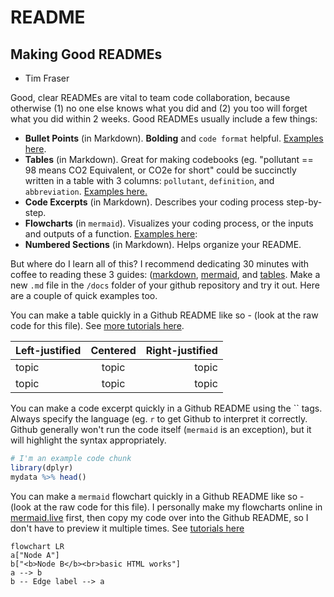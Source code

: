 # README
## Making Good READMEs
- Tim Fraser

Good, clear READMEs are vital to team code collaboration, because otherwise (1) no one else knows what you did and (2) you too will forget what you did within 2 weeks. Good READMEs usually include a few things:

- **Bullet Points** (in Markdown). **Bolding** and `code format` helpful. [Examples here](https://docs.github.com/en/get-started/writing-on-github/getting-started-with-writing-and-formatting-on-github/basic-writing-and-formatting-syntax).
- **Tables** (in Markdown). Great for making codebooks (eg. "pollutant == 98 means CO2 Equivalent, or CO2e for short" could be succinctly written in a table with 3 columns: `pollutant`, `definition`, and `abbreviation`. [Examples here.](https://www.markdownguide.org/extended-syntax/)
- **Code Excerpts** (in Markdown). Describes your coding process step-by-step.
- **Flowcharts** (in `mermaid`). Visualizes your coding process, or the inputs and outputs of a function. [Examples here](http://mermaid.js.org/syntax/flowchart.html): 
- **Numbered Sections** (in Markdown). Helps organize your README.

But where do I learn all of this? I recommend dedicating 30 minutes with coffee to reading these 3 guides: ([markdown](https://docs.github.com/en/get-started/writing-on-github/getting-started-with-writing-and-formatting-on-github/basic-writing-and-formatting-syntax), [mermaid](http://mermaid.js.org/syntax/flowchart.html), and [tables](https://www.markdownguide.org/extended-syntax/). Make a new `.md` file in the `/docs` folder of your github repository and try it out. Here are a couple of quick examples too.

You can make a table quickly in a Github README like so - (look at the raw code for this file). See [more tutorials here](https://www.markdownguide.org/extended-syntax/).

| Left-justified  | Centered       |  Right-justified |           
| :---            | :-----------:  | ---------------: |
| topic           | topic          | topic            |
| topic           | topic          | topic            |

You can make a code excerpt quickly in a Github README using the `` tags. Always specify the language (eg. `r` to get Github to interpret it correctly. Github generally won't run the code itself (`mermaid` is an exception), but it will highlight the syntax appropriately.

```r
# I'm an example code chunk
library(dplyr)
mydata %>% head()
```

You can make a `mermaid` flowchart quickly in a Github README like so - (look at the raw code for this file). I personally make my flowcharts online in [mermaid.live](https://mermaid.live/) first, then copy my code over into the Github README, so I don't have to preview it multiple times. See [tutorials here](http://mermaid.js.org/syntax/flowchart.html)

```mermaid
flowchart LR
a["Node A"]
b["<b>Node B</b><br>basic HTML works"]
a --> b
b -- Edge label --> a
```